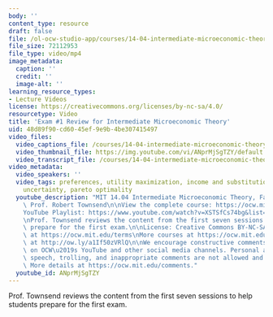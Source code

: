 ```yaml
---
body: ''
content_type: resource
draft: false
file: /ol-ocw-studio-app/courses/14-04-intermediate-microeconomic-theory-fall-2020/ocw_1404_review_2020sep24_360p_16_9.mp4
file_size: 72112953
file_type: video/mp4
image_metadata:
  caption: ''
  credit: ''
  image-alt: ''
learning_resource_types:
- Lecture Videos
license: https://creativecommons.org/licenses/by-nc-sa/4.0/
resourcetype: Video
title: 'Exam #1 Review for Intermediate Microeconomic Theory'
uid: 48d89f90-cd60-45ef-9e9b-4be307415497
video_files:
  video_captions_file: /courses/14-04-intermediate-microeconomic-theory-fall-2020/11LEn5O9TBgT9T2h2vjiQLKaRYVxGHNWP_transcript.webvtt
  video_thumbnail_file: https://img.youtube.com/vi/ANprMjSgTZY/default.jpg
  video_transcript_file: /courses/14-04-intermediate-microeconomic-theory-fall-2020/11LEn5O9TBgT9T2h2vjiQLKaRYVxGHNWP_transcript.pdf
video_metadata:
  video_speakers: ''
  video_tags: preferences, utility maximization, income and substitution effects,
    uncertainty, pareto optimality
  youtube_description: "MIT 14.04 Intermediate Microeconomic Theory, Fall 2020\nInstructor:\
    \ Prof. Robert Townsend\n\nView the complete course: https://ocw.mit.edu/courses/14-04-intermediate-microeconomic-theory-fall-2020/\n\
    YouTube Playlist: https://www.youtube.com/watch?v=XSTSfCs74bg&list=PLUl4u3cNGP63wnrKge9vllow3Y2OOOKqF\n\
    \nProf. Townsend reviews the content from the first seven sessions to help students\
    \ prepare for the first exam.\n\nLicense: Creative Commons BY-NC-SA\nMore information\
    \ at https://ocw.mit.edu/terms\nMore courses at https://ocw.mit.edu\nSupport OCW\
    \ at http://ow.ly/a1If50zVRlQ\n\nWe encourage constructive comments and discussion\
    \ on OCW\u2019s YouTube and other social media channels. Personal attacks, hate\
    \ speech, trolling, and inappropriate comments are not allowed and may be removed.\
    \ More details at https://ocw.mit.edu/comments."
  youtube_id: ANprMjSgTZY
---
```

Prof. Townsend reviews the content from the first seven sessions to help students prepare for the first exam.